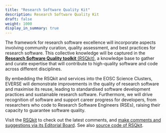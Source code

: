 ```yaml
---
title: "Research Software Quality Kit"
description: Research Software Quality Kit
draft: false 
weight: 1000
display_in_summary: true
---
```


The framework for research software excellence will incorporate aspects involving community curation, quality assessment, and best practices for research software. This collective knowledge will be captured in the [**Research Software Quality toolkit** (RSQkit)](https://everse.software/RSQKit/), a knowledge base to gather and curate expertise that will contribute to high-quality software and code across different disciplines.

By embedding the RSQkit and services into the EOSC Science Clusters, EVERSE will demonstrate improvements in the quality of research software and maximise its reuse, leading to standardised software development practices and sustainable research software. Furthermore, we will drive recognition of software and support career progress for developers, from researchers who code to Research Software Engineers (RSEs), raising their capacity to guarantee software quality.

Visit the [RSQkit](https://everse.software/RSQKit/) to check out the latest comments, and [make comments and suggestions via its Editorial Board](https://everse.software/RSQKit/get_involved). See also [source code of RSQkit](https://github.com/EVERSE-ResearchSoftware/RSQKit).

